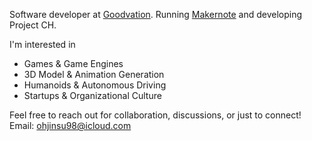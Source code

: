 Software developer at [Goodvation](https://github.com/goodvation-dev). Running [Makernote](https://makernote.me) and developing Project CH.

I'm interested in
- Games & Game Engines
- 3D Model & Animation Generation
- Humanoids & Autonomous Driving
- Startups & Organizational Culture

Feel free to reach out for collaboration, discussions, or just to connect!
Email: [ohjinsu98@icloud.com](mailto://ohjinsu98@icloud.com)
